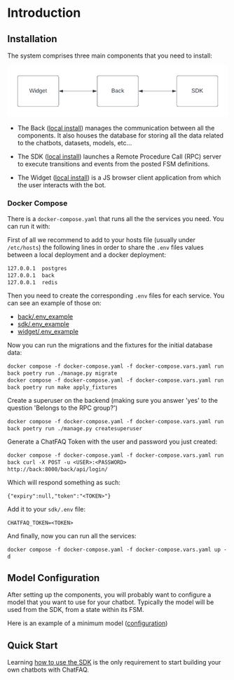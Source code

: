 # Introduction

## Installation

The system comprises three main components that you need to install:


![ChatFAQ Components](./_static/images/chatfaq_components.png)


- The Back (<a href="/en/latest/modules/installations/index.html#back-installation">local install</a>) manages the communication between all the components. It also houses the database for storing all the data related to the chatbots, datasets, models, etc...


- The SDK (<a href="/en/latest/modules/installations/index.html#sdk-installation">local install</a>) launches a Remote Procedure Call (RPC) server to execute transitions and events from the posted FSM definitions.


- The Widget (<a href="/en/latest/modules/installations/index.html#widget-installation">local install</a>) is a JS browser client application from which the user interacts with the bot.

### Docker Compose

There is a `docker-compose.yaml` that runs all the the services you need. You can run it with:

First of all we recommend to add to your hosts file (usually under `/etc/hosts`) the following lines in order to share the `.env` files values between a local deployment and a docker deployment:

    127.0.0.1  postgres
    127.0.0.1  back
    127.0.0.1  redis

Then you need to create the corresponding `.env` files for each service. You can see an example of those on:

- [back/.env_example](https://github.com/ChatFAQ/ChatFAQ/blob/develop/back/.env_example)
- [sdk/.env_example](https://github.com/ChatFAQ/ChatFAQ/blob/develop/sdk/.env_example)
- [widget/.env_example](https://github.com/ChatFAQ/ChatFAQ/blob/develop/widget/.env_example)


Now you can run the migrations and the fixtures for the initial database data:

    docker compose -f docker-compose.yaml -f docker-compose.vars.yaml run back poetry run ./manage.py migrate
    docker compose -f docker-compose.yaml -f docker-compose.vars.yaml run back poetry run make apply_fixtures

Create a superuser on the backend (making sure you answer 'yes' to the question 'Belongs to the RPC group?')

    docker compose -f docker-compose.yaml -f docker-compose.vars.yaml run back poetry run ./manage.py createsuperuser

Generate a ChatFAQ Token with the user and password you just created:

    docker compose -f docker-compose.yaml -f docker-compose.vars.yaml run back curl -X POST -u <USER>:<PASSWORD> http://back:8000/back/api/login/

Which will respond something as such:

    {"expiry":null,"token":"<TOKEN>"}

Add it to your `sdk/.env` file:

    CHATFAQ_TOKEN=<TOKEN>

And finally, now you can run all the services:

    docker compose -f docker-compose.yaml -f docker-compose.vars.yaml up -d


## Model Configuration

After setting up the components, you will probably want to configure a model that you want to use for your chatbot. Typically the model will be used from the SDK, from a state within its FSM.

Here is an example of a minimum model ([configuration](./modules/configuration/index.md))

## Quick Start

Learning <a href="/en/latest/modules/sdk/index.html#usage">how to use the SDK</a> is the only requirement to start building your own chatbots with ChatFAQ.
